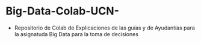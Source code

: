 # Big-Data-Colab-UCN-

* Repositorio de Colab de Explicaciones de las guías y de Ayudantías para la asignatuda Big Data para la toma de decisiones


